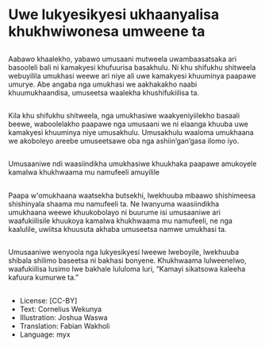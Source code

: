 # Uwe lukyesikyesi ukhaanyalisa khukhwiwonesa umweene ta

##
Aabawo khaalekho, yabawo
umusaani mutweela
uwambaasatsaka ari basooleli
bali ni kamakyesi khufuurisa
basakhulu. Ni khu shifukhu
shitweela webuyilila umukhasi
weewe ari niye ali uwe
kamakyesi khuuminya paapawe
umurye.
Abe angaba nga umukhasi we
aakhakakho naabi
khuumukhaandisa, umuseetsa
waalekha khushifukiilisa ta.

##
Kila khu shifukhu shitweela, nga
umukhasiwe waakyeniyiilekho
basaali beewe, waboolelakho
paapawe nga umusaani we ni
elaanga khuuba uwe kamakyesi
khuuminya niye umusakhulu.
Umusakhulu waaloma
umukhaana we akoboleyo
areebe umuseetsawe oba nga
ashiin’gan’gasa ilomo iyo.

##
Umusaaniwe ndi waasiindikha
umukhasiwe khuukhaka
paapawe amukoyele kamalwa
khukhwaama mu namufeeli
amuyilile

##
Paapa w'omukhaana waatsekha
butsekhi, lwekhuuba mbaawo
shishimeesa shishinyala
shaama mu namufeeli ta. Ne
lwanyuma waasiindikha
umukhaana weewe
khuukobolayo ni buurume isi
umusaaniwe ari waafukiilisile
khuukoya kamalwa
khukhwaama mu namufeeli, ne
nga kaalulile, uwiitsa khuusuta
akhaba umuseetsa namwe
umukhasi ta.

##
Umusaaniwe wenyoola nga
lukyesikyesi lweewe lweboyile,
lwekhuuba shibala shilimo
baseetsa ni bakhasi bonyene.
Khukhwaama lulweenelwo,
waafukiilisa lusimo lwe bakhale
lululoma luri, “Kamayi
sikatsowa kaleeha kafuura
kumurwe ta.”

##
* License: [CC-BY]
* Text: Cornelius Wekunya
* Illustration: Joshua Waswa
* Translation: Fabian Wakholi
* Language: myx
